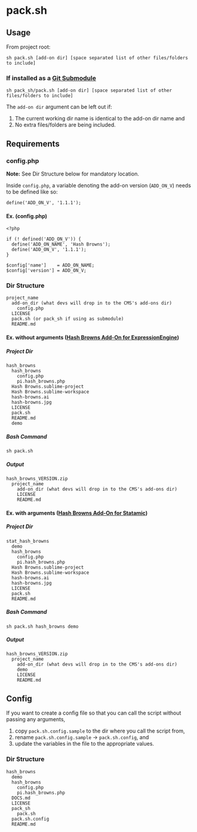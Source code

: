 # pack.sh
## Usage
From project root:

    sh pack.sh [add-on dir] [space separated list of other files/folders to include]

### If installed as a [Git Submodule](http://git-scm.com/book/en/Git-Tools-Submodules)
    sh pack_sh/pack.sh [add-on dir] [space separated list of other files/folders to include]

The `add-on dir` argument can be left out if:
1. The current working dir name is identical to the add-on dir name and
2. No extra files/folders are being included.

## Requirements
### config.php
**Note:** See Dir Structure below for mandatory location.

Inside `config.php`, a variable denoting the add-on version (`ADD_ON_V`) needs to be defined like so:

    define('ADD_ON_V', '1.1.1');

#### Ex. (config.php)
    <?php

    if (! defined('ADD_ON_V')) {
      define('ADD_ON_NAME', 'Hash Browns');
      define('ADD_ON_V', '1.1.1');
    }

    $config['name']    = ADD_ON_NAME;
    $config['version'] = ADD_ON_V;

### Dir Structure
    project_name
      add-on_dir (what devs will drop in to the CMS's add-ons dir)
        config.php
      LICENSE
      pack.sh (or pack_sh if using as submodule)
      README.md

#### Ex. without arguments ([Hash Browns Add-On for ExpressionEngine](http://devot-ee.com/add-ons/hash-browns))
##### Project Dir
    hash_browns
      hash_browns
        config.php
        pi.hash_browns.php
      Hash Browns.sublime-project
      Hash Browns.sublime-workspace
      hash-browns.ai
      hash-browns.jpg
      LICENSE
      pack.sh
      README.md
      demo

##### Bash Command
    sh pack.sh

##### Output
    hash_browns_VERSION.zip
      project_name
        add-on_dir (what devs will drop in to the CMS's add-ons dir)
        LICENSE
        README.md

#### Ex. with arguments ([Hash Browns Add-On for Statamic](http://trading-post.statamic.com/))
##### Project Dir
    stat_hash_browns
      demo
      hash_browns
        config.php
        pi.hash_browns.php
      Hash Browns.sublime-project
      Hash Browns.sublime-workspace
      hash-browns.ai
      hash-browns.jpg
      LICENSE
      pack.sh
      README.md

##### Bash Command
    sh pack.sh hash_browns demo

##### Output
    hash_browns_VERSION.zip
      project_name
        add-on_dir (what devs will drop in to the CMS's add-ons dir)
        demo
        LICENSE
        README.md

## Config
If you want to create a config file so that you can call the script without passing any arguments,

1. copy `pack.sh.config.sample` to the dir where you call the script from,
2. rename `pack.sh.config.sample` -> `pack.sh.config`, and
3. update the variables in the file to the appropriate values.

### Dir Structure
    hash_browns
      demo
      hash_browns
        config.php
        pi.hash_browns.php
      DOCS.md
      LICENSE
      pack_sh
        pack.sh
      pack.sh.config
      README.md
